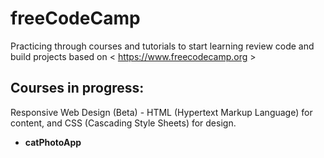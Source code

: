 # freeCodeCamp
Practicing through courses and tutorials to start learning review code and build projects based on &lt; https://www.freecodecamp.org &gt;

## Courses in progress:
Responsive Web Design (Beta) - HTML (Hypertext Markup Language) for content, and CSS (Cascading Style Sheets) for design. 
  
  - __catPhotoApp__
